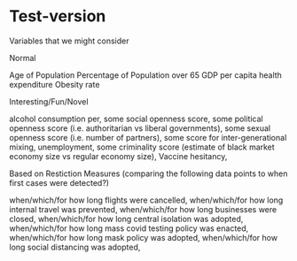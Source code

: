 # Test-version

Variables that we might consider

Normal

Age of Population
Percentage of Population over 65
GDP per capita
health expenditure
Obesity rate

Interesting/Fun/Novel

alcohol consumption per, 
some social openness score,
some political openness score (i.e. authoritarian vs liberal governments),
some sexual openness score (i.e. number of partners),
some score for inter-generational mixing,
unemployment,
some criminality score (estimate of black market economy size vs regular economy size),
Vaccine hesitancy,


Based on Restiction Measures (comparing the following data points to when first cases were detected?)

when/which/for how long flights were cancelled,
when/which/for how long internal travel was prevented,
when/which/for how long businesses were closed,
when/which/for how long central isolation was adopted,
when/which/for how long mass covid testing policy was enacted,
when/which/for how long mask policy was adopted,
when/which/for how long social distancing was adopted,
